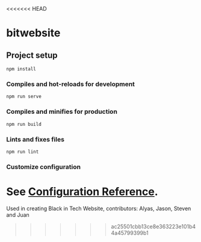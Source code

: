 <<<<<<< HEAD
# bitwebsite

## Project setup
```
npm install
```

### Compiles and hot-reloads for development
```
npm run serve
```

### Compiles and minifies for production
```
npm run build
```

### Lints and fixes files
```
npm run lint
```

### Customize configuration
See [Configuration Reference](https://cli.vuejs.org/config/).
=======
Used in creating Black in Tech Website, contributors: Alyas, Jason, Steven and Juan
>>>>>>> ac25501cbb13ce8e363223e101b44a45799399b1
